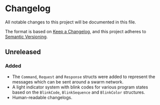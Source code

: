# Changelog

All notable changes to this project will be documented in this file.

The format is based on [Keep a Changelog](https://keepachangelog.com/en/1.0.0/),
and this project adheres to [Semantic Versioning](https://semver.org/spec/v2.0.0.html).

<!--
    Add new changelog entries here.
    Each entry may be annotated with "Added", "Changed", "Removed", and "Fixed" titles.

    Example:

    ## [1.0.0] - May 16, 2022

    ### Added
    - New visual identity.

    ### Changed
    - Start using "changelog" over "change log" since it's the common usage.

    ### Removed
    - Section about "changelog" vs "CHANGELOG".

    ### Fixed
    - Fix typos in recent README changes.
    - Update outdated unreleased diff link.
-->

## Unreleased

### Added

- The `Command`, `Request` and `Response` structs were added to represent the messages which can
be sent around a swarm network.
- A light indicator system with blink codes for various program states based on the `BlinkCode`, `BlinkSequence` and `BlinkColor` structures.
- Human-readable changelogs.